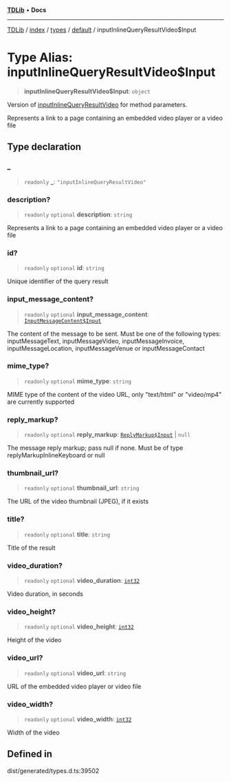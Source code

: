 [**TDLib**](../../../../../../README.md) • **Docs**

***

[TDLib](../../../../../../modules.md) / [index](../../../../../README.md) / [types](../../../README.md) / [default](../README.md) / inputInlineQueryResultVideo$Input

# Type Alias: inputInlineQueryResultVideo$Input

> **inputInlineQueryResultVideo$Input**: `object`

Version of [inputInlineQueryResultVideo](inputInlineQueryResultVideo.md) for method parameters.

Represents a link to a page containing an embedded video player or a video file

## Type declaration

### \_

> `readonly` **\_**: `"inputInlineQueryResultVideo"`

### description?

> `readonly` `optional` **description**: `string`

Represents a link to a page containing an embedded video player or a video file

### id?

> `readonly` `optional` **id**: `string`

Unique identifier of the query result

### input\_message\_content?

> `readonly` `optional` **input\_message\_content**: [`InputMessageContent$Input`](InputMessageContent$Input.md)

The content of the message to be sent. Must be one of the following types: inputMessageText, inputMessageVideo, inputMessageInvoice, inputMessageLocation, inputMessageVenue or inputMessageContact

### mime\_type?

> `readonly` `optional` **mime\_type**: `string`

MIME type of the content of the video URL, only "text/html" or "video/mp4" are currently supported

### reply\_markup?

> `readonly` `optional` **reply\_markup**: [`ReplyMarkup$Input`](ReplyMarkup$Input.md) \| `null`

The message reply markup; pass null if none. Must be of type replyMarkupInlineKeyboard or null

### thumbnail\_url?

> `readonly` `optional` **thumbnail\_url**: `string`

The URL of the video thumbnail (JPEG), if it exists

### title?

> `readonly` `optional` **title**: `string`

Title of the result

### video\_duration?

> `readonly` `optional` **video\_duration**: [`int32`](int32.md)

Video duration, in seconds

### video\_height?

> `readonly` `optional` **video\_height**: [`int32`](int32.md)

Height of the video

### video\_url?

> `readonly` `optional` **video\_url**: `string`

URL of the embedded video player or video file

### video\_width?

> `readonly` `optional` **video\_width**: [`int32`](int32.md)

Width of the video

## Defined in

dist/generated/types.d.ts:39502
